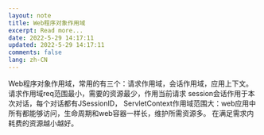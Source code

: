 ```yaml
---
layout: note
title: Web程序对象作用域
excerpt: Read more...
date: 2022-5-29 14:17:11
updated: 2022-5-29 14:17:11
comments: false
lang: zh-CN
---
```


Web程序对象作用域，常用的有三个：请求作用域，会话作用域，应用上下文。 请求作用域req范围最小，需要的资源最少，作用当前请求 session会话作用于本次对话，每个对话都有JSessionID， ServletContext作用域范围大：web应用中所有都能够访问，生命周期和web容器一样长，维护所需资源多。 在满足需求内耗费的资源越小越好。
  